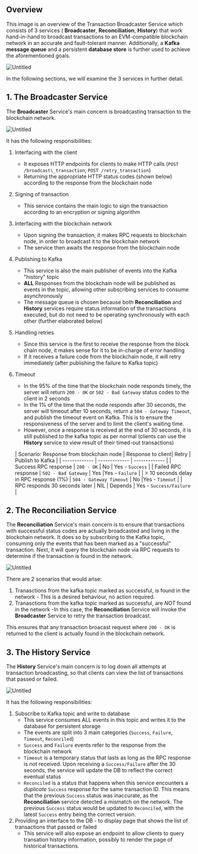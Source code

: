 
## Overview
This image is an overview of the Transaction Broadcaster Service which consists of 3 services ( **Broadcaster**,  **Reconciliation**,  **History**) that work hand-in-hand to broadcast transactions to an EVM-compatible blockchain network in an accurate and fault-tolerant manner. Additionally, a **Kafka message queue** and a persistent **database store** is further used to achieve the aforementioned goals.

![Untitled](https://i.ibb.co/jL2HRhp/overview.png)

In the following sections, we will examine the 3 services in further detail.

## 1. The Broadcaster Service
The **Broadcaster** Service's main concern is broadcasting transaction to the blockchain network. 

![Untitled](https://i.ibb.co/d7zyz3G/TBS-drawio.png)

It has the following responsibilities:
1. Interfacing with the client
    * It exposes HTTP endpoints for clients to make HTTP calls (`POST /broadcast\_transaction`, `POST /retry_transaction`)
    * Returning the appropriate HTTP status codes (shown below) according to the response from the blockchain node
2. Signing of transaction
    * This service contains the main logic to sign the transaction according to an encryption or signing algorithm
3. Interfacing with the blockchain network
    * Upon signing the transaction, it makes RPC requests to blockchain node, in order to broadcast it to the blockchain network
    * The service then awaits the response from the blockchain node
4. Publishing to Kafka
    * This service is also the main publisher of events into the Kafka "history" topic
    * **ALL** Responses from the blockchain node will be published as events in the topic, allowing other subscribing services to consume asynchronously
    * The message queue is chosen because both **Reconciliation** and **History** services require status information of the transactions executed, but do not need to be operating synchronously with each other (further elaborated below)
5. Handling retries
    * Since this service is the first to receive the response from the block chain node, it makes sense for it to be in-charge of error handling
    * If it receives a failure code from the blockchain node, it will retry immediately (after publishing the failure to Kafka topic)
6. Timeout
    * In the 95% of the time that the blockchain node responds timely, the server will return `200 - OK` or `502 - Bad Gateway` status codes to the client in 2 seconds
    * In the 1% of the time that the node responds after 30 seconds, the server will timeout after 10 seconds, return a `504 - Gateway Timeout`, and publish the timeout event on Kafka. This is to ensure the responsiveness of the server and to limit the client's waiting time.
    * However, once a response is received at the end of 30 seconds, it is still published to the kafka topic as per normal (clients can use the **History** service to view result of their timed-out transactions)

   | Scenario: Response from blockchain node  | Response to client| Retry | Publish to Kafka |
   | ------------- | ------------- | ------------- |
   | Success RPC response  | `200 - OK`  | No | Yes - `Success` |
   | Failed RPC response  | `502 - Bad Gateway`  | Yes |Yes - `Failure` |
   | > 10 seconds delay in RPC response (1%) | `504 - Gateway Timeout`  | No |Yes - `Timeout` |
   | RPC responds 30 seconds later | NIL | Depends | Yes - `Success/Failure` |


## 2. The Reconciliation Service
The **Reconciliation** Service's main concern is to ensure that transactions with successful status codes are actually broadcasted and living in the blockchain network. It does so by subscribing to the Kafka topic, consuming only the events that has been marked as a "successful" transaction. Next, it will query the blockchain node via RPC requests to determine if the transaction is found in the network.

![Untitled](https://i.ibb.co/HnJh0X0/recon-drawio.png)

There are 2 scenarios that would arise:
1. Tranasctions from the kafka topic marked as successful, is found in the network - This is a desired behaviour, no action required.
2. Tranasctions from the kafka topic marked as successful, are *NOT* found in the network -In this case, the **Reconciliation** Service will invoke the **Broadcaster** Service to retry the transaction broadcast.

This ensures that any transaction broacast request where `200 - OK` is returned to the client is actually found in the blockchain network.



## 3. The History Service
The **History** Service's main concern is to log down all attempts at transaction broadcasting, so that clients can view the list of transactions that passed or failed.

![Untitled](https://i.ibb.co/zN691Wc/history-drawio.png)

It has the following responsibilities:

1. Subscribe to Kafka topic and write to database
    * This service consumes ALL events in this topic and writes it to the database for persistent storage
    * The events are split into 3 main categories (`Success`, `Failure`, `Timeout`, `Reconciled`)
    * `Success` and `Failure` events refer to the response from the blockchain network
    * `Timeout` is a temporary status that lasts as long as the RPC response is not received. Upon receiving a `Success/Failure` after the 30 seconds, the service will update the DB to reflect the correct eventual status
    * `Reconciled` is a status that happens when this service encounters a *duplicate* `Success` response for the same transaction ID. This means that the previous `Success` status was inaccurate, as the **Reconciliation** service detected a mismatch on the network. The previous `Success` status would be updated to `Reconciled`, with the latest `Success` entry being the correct version.
2. Providing an interface to the DB - to display page that shows the list of transactions that passed or failed
    * This service will also expose an endpoint to allow clients to query transation history information, possibly to render the page of historical transactions.

